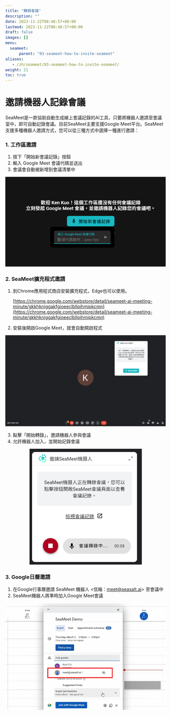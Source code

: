 ```yaml
---
title: "轉錄會議"
description: ""
date: 2023-11-22T08:48:57+00:00
lastmod: 2023-11-22T08:48:57+00:00
draft: false
images: []
menu:
  seameet:
      parent: "03-seameet-how-to-invite-seameet"
aliases:
   - /zh/seameet/03-seameet-how-to-invite-seameet/
weight: 21
toc: true
---
```


# 邀請機器人記錄會議

SeaMeet是一款協助自動生成線上會議記錄的AI工具，只要將機器人邀請至會議室中，即可自動記錄會議。目前SeaMeet主要支援Google Meet平台。SeaMeet支援多種機器人邀請方式，您可以從三種方式中選擇一種進行邀請：

### 1. 工作區邀請

1. 按下「開始新會議記錄」按鈕
2. 輸入 Google Meet 會議代碼並送出
3. 會議會自動被新增到會議清單中

<center>
<img src="/images/seameet-zh/SeaMeet工作區邀請.png" alt="SeaMeet工作區邀請"/>
</center>

### 2. SeaMeet擴充程式邀請

1. 到Chrome應用程式商店安裝擴充程式，Edge也可以使用。

    [https://chrome.google.com/webstore/detail/seameet-ai-meeting-minute/gkkhkniggakfgioeeclbllpihmipkcmn](https://chrome.google.com/webstore/detail/seameet-ai-meeting-minute/gkkhkniggakfgioeeclbllpihmipkcmn)

2. 安裝後開啟Google Meet，就會自動開啟程式

<center>
<img src="/images/seameet-zh/SeaMeet Chrome Extension邀請.png" alt="SeaMeet Chrome Extension邀請"/>
</center>

3. 點擊「開始轉錄」，邀請機器人參與會議
4. 允許機器人加入，並開始記錄會議

<center>
<img src="/images/seameet-zh/Chrome Extension轉錄中.png" alt="Chrome Extension轉錄中"/>
</center>

### 3. Google日曆邀請
1. 在Google行事曆邀請 SeaMeet 機器人 <信箱：meet@seasalt.ai> 至會議中
2. SeaMeet機器人將準時加入Google Meet會議

<center>
<img src="/images/seameet-zh/Google日曆邀請SeaMeet.png" alt="Google日曆邀請SeaMeet"/>
</center>